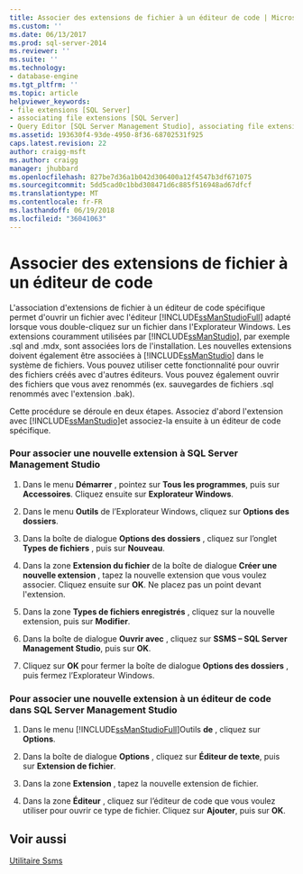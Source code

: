 ```yaml
---
title: Associer des extensions de fichier à un éditeur de code | Microsoft Docs
ms.custom: ''
ms.date: 06/13/2017
ms.prod: sql-server-2014
ms.reviewer: ''
ms.suite: ''
ms.technology:
- database-engine
ms.tgt_pltfrm: ''
ms.topic: article
helpviewer_keywords:
- file extensions [SQL Server]
- associating file extensions [SQL Server]
- Query Editor [SQL Server Management Studio], associating file extensions
ms.assetid: 193630f4-93de-4950-8f36-68702531f925
caps.latest.revision: 22
author: craigg-msft
ms.author: craigg
manager: jhubbard
ms.openlocfilehash: 827be7d36a1b042d306400a12f4547b3df671075
ms.sourcegitcommit: 5dd5cad0c1bbd308471d6c885f516948ad67dfcf
ms.translationtype: MT
ms.contentlocale: fr-FR
ms.lasthandoff: 06/19/2018
ms.locfileid: "36041063"
---
```

# <a name="associate-file-extensions-to-a-code-editor"></a>Associer des extensions de fichier à un éditeur de code
  L'association d'extensions de fichier à un éditeur de code spécifique permet d'ouvrir un fichier avec l'éditeur [!INCLUDE[ssManStudioFull](../../includes/ssmanstudiofull-md.md)] adapté lorsque vous double-cliquez sur un fichier dans l'Explorateur Windows. Les extensions couramment utilisées par [!INCLUDE[ssManStudio](../../includes/ssmanstudio-md.md)], par exemple .sql and .mdx,  sont associées lors de l'installation. Les nouvelles extensions doivent également être associées à [!INCLUDE[ssManStudio](../../includes/ssmanstudio-md.md)] dans le système de fichiers. Vous pouvez utiliser cette fonctionnalité pour ouvrir des fichiers créés avec d'autres éditeurs. Vous pouvez également ouvrir des fichiers que vous avez renommés (ex. sauvegardes de fichiers .sql renommés avec l'extension .bak).  
  
 Cette procédure se déroule en deux étapes. Associez d'abord l'extension avec [!INCLUDE[ssManStudio](../../includes/ssmanstudio-md.md)]et associez-la ensuite à un éditeur de code spécifique.  
  
### <a name="to-associate-a-new-file-extension-with-sql-server-management-studio"></a>Pour associer une nouvelle extension à SQL Server Management Studio  
  
1.  Dans le menu **Démarrer** , pointez sur **Tous les programmes**, puis sur **Accessoires**. Cliquez ensuite sur **Explorateur Windows**.  
  
2.  Dans le menu **Outils** de l’Explorateur Windows, cliquez sur **Options des dossiers**.  
  
3.  Dans la boîte de dialogue **Options des dossiers** , cliquez sur l’onglet **Types de fichiers** , puis sur **Nouveau**.  
  
4.  Dans la zone **Extension du fichier** de la boîte de dialogue **Créer une nouvelle extension** , tapez la nouvelle extension que vous voulez associer. Cliquez ensuite sur **OK**. Ne placez pas un point devant l'extension.  
  
5.  Dans la zone **Types de fichiers enregistrés** , cliquez sur la nouvelle extension, puis sur **Modifier**.  
  
6.  Dans la boîte de dialogue **Ouvrir avec** , cliquez sur **SSMS – SQL Server Management Studio**, puis sur **OK**.  
  
7.  Cliquez sur **OK** pour fermer la boîte de dialogue **Options des dossiers** , puis fermez l’Explorateur Windows.  
  
### <a name="to-associate-a-new-file-extension-with-a-code-editor-in-sql-server-management-studio"></a>Pour associer une nouvelle extension à un éditeur de code dans SQL Server Management Studio  
  
1.  Dans le menu [!INCLUDE[ssManStudioFull](../../includes/ssmanstudiofull-md.md)]Outils **de** , cliquez sur **Options**.  
  
2.  Dans la boîte de dialogue **Options** , cliquez sur **Éditeur de texte**, puis sur **Extension de fichier**.  
  
3.  Dans la zone **Extension** , tapez la nouvelle extension de fichier.  
  
4.  Dans la zone **Éditeur** , cliquez sur l’éditeur de code que vous voulez utiliser pour ouvrir ce type de fichier. Cliquez sur **Ajouter**, puis sur **OK**.  
  
## <a name="see-also"></a>Voir aussi  
 [Utilitaire Ssms](../../ssms/ssms-utility.md)  
  
  